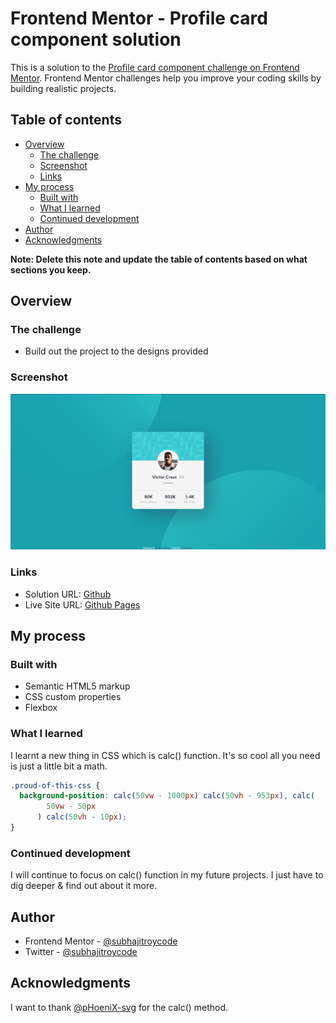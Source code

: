# Frontend Mentor - Profile card component solution

This is a solution to the [Profile card component challenge on Frontend Mentor](https://www.frontendmentor.io/challenges/profile-card-component-cfArpWshJ). Frontend Mentor challenges help you improve your coding skills by building realistic projects.

## Table of contents

- [Overview](#overview)
  - [The challenge](#the-challenge)
  - [Screenshot](#screenshot)
  - [Links](#links)
- [My process](#my-process)
  - [Built with](#built-with)
  - [What I learned](#what-i-learned)
  - [Continued development](#continued-development)
- [Author](#author)
- [Acknowledgments](#acknowledgments)

**Note: Delete this note and update the table of contents based on what sections you keep.**

## Overview

### The challenge

- Build out the project to the designs provided

### Screenshot

![](https://github.com/subhajitroycode/profile-card-component/blob/master/images/Image%201.jpg)

### Links

- Solution URL: [Github](https://github.com/subhajitroycode/profile-card-component)
- Live Site URL: [Github Pages](https://subhajitroycode.github.io/profile-card-component/)

## My process

### Built with

- Semantic HTML5 markup
- CSS custom properties
- Flexbox

### What I learned

I learnt a new thing in CSS which is calc() function. It's so cool all you need is just a little bit a math.

```css
.proud-of-this-css {
  background-position: calc(50vw - 1000px) calc(50vh - 953px), calc(
        50vw - 50px
      ) calc(50vh - 10px);
}
```

### Continued development

I will continue to focus on calc() function in my future projects. I just have to dig deeper & find out about it more.

## Author

- Frontend Mentor - [@subhajitroycode](https://www.frontendmentor.io/profile/subhajitroycode)
- Twitter - [@subhajitroycode](https://www.twitter.com/subhajitroycode)

## Acknowledgments

I want to thank [@pHoeniX-svg](https://www.frontendmentor.io/profile/pHoeniX-svg) for the calc() method.
